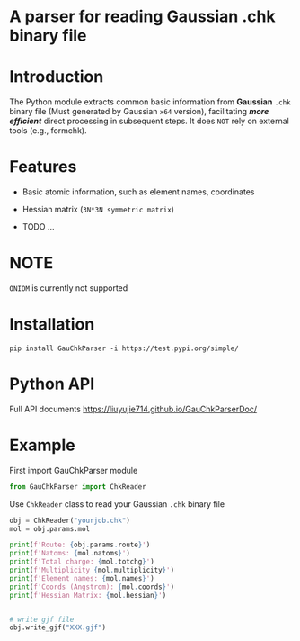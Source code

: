 # A parser for reading Gaussian .chk binary file



# Introduction

The Python module extracts common basic information from **Gaussian** `.chk` binary file (Must generated by Gaussian `x64` version), facilitating ***more efficient*** direct processing in subsequent steps. It does `NOT` rely on external tools (e.g., formchk).



# Features

* Basic atomic information, such as element names, coordinates

* Hessian matrix (`3N*3N symmetric matrix`)

* TODO ...



# NOTE

`ONIOM` is currently not supported



# Installation

```
pip install GauChkParser -i https://test.pypi.org/simple/
```



# Python API

Full API documents https://liuyujie714.github.io/GauChkParserDoc/



# Example

First import GauChkParser module
```python
from GauChkParser import ChkReader
```



Use `ChkReader` class to read your Gaussian `.chk` binary file

```python
obj = ChkReader("yourjob.chk")
mol = obj.params.mol

print(f'Route: {obj.params.route}')
print(f'Natoms: {mol.natoms}')
print(f'Total charge: {mol.totchg}')
print(f'Multiplicity {mol.multiplicity}')
print(f'Element names: {mol.names}')
print(f'Coords (Angstrom): {mol.coords}')
print(f'Hessian Matrix: {mol.hessian}')


# write gjf file
obj.write_gjf("XXX.gjf")
```

